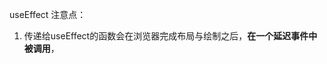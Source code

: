 useEffect 注意点：

 1.  传递给useEffect的函数会在浏览器完成布局与绘制之后，**在一个延迟事件中被调用**，

<!--stackedit_data:
eyJoaXN0b3J5IjpbMjEwMTk3NjY4OV19
-->